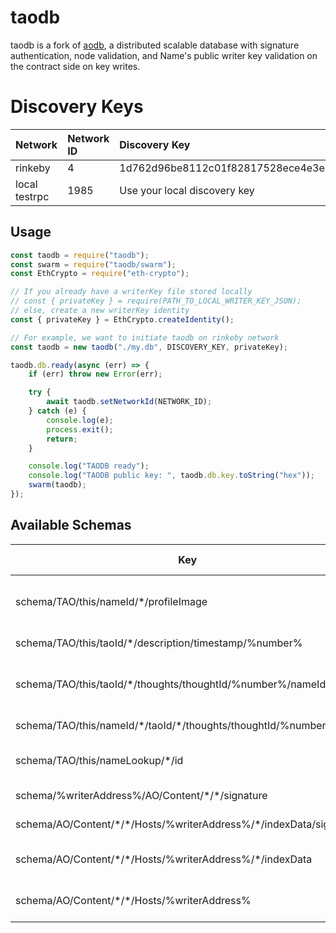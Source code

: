 # taodb

taodb is a fork of [aodb](https://gitlab.paramation.com/paramation-public/aodb), a distributed scalable database with signature authentication, node validation, and Name's public writer key validation on the contract side on key writes.

# Discovery Keys

| Network       | Network ID | Discovery Key                                                    |
| ------------- | :--------- | :--------------------------------------------------------------- |
| rinkeby       | 4          | 1d762d96be8112c01f82817528ece4e3e4a1adbc0e3eaedfe30e5018eae8ee32 |
| local testrpc | 1985       | Use your local discovery key                                     |

## Usage

```js
const taodb = require("taodb");
const swarm = require("taodb/swarm");
const EthCrypto = require("eth-crypto");

// If you already have a writerKey file stored locally
// const { privateKey } = require(PATH_TO_LOCAL_WRITER_KEY_JSON);
// else, create a new writerKey identity
const { privateKey } = EthCrypto.createIdentity();

// For example, we want to initiate taodb on rinkeby network
const taodb = new taodb("./my.db", DISCOVERY_KEY, privateKey);

taodb.db.ready(async (err) => {
	if (err) throw new Error(err);

	try {
		await taodb.setNetworkId(NETWORK_ID);
	} catch (e) {
		console.log(e);
		process.exit();
		return;
	}

	console.log("TAODB ready");
	console.log("TAODB public key: ", taodb.db.key.toString("hex"));
	swarm(taodb);
});
```

## Available Schemas

| Key                                                                  | Value Description                   |
| -------------------------------------------------------------------- | :---------------------------------- |
| schema/TAO/this/nameId/\*/profileImage                               | Name's base64 profile image         |
| schema/TAO/this/taoId/\*/description/timestamp/%number%              | TAO Description                     |
| schema/TAO/this/taoId/\*/thoughts/thoughtId/%number%/nameId/\*       | Name's Thought for specific TAO     |
| schema/TAO/this/nameId/\*/taoId/\*/thoughts/thoughtId/%number%       | Pointer key to ^^                   |
| schema/TAO/this/nameLookup/\*/id                                     | Name/TAO's actual name to ID lookup |
| schema/%writerAddress%/AO/Content/\*/\*/signature                    | User Content                        |
| schema/AO/Content/\*/\*/Hosts/%writerAddress%/\*/indexData/signature | Content Host                        |
| schema/AO/Content/\*/\*/Hosts/%writerAddress%/\*/indexData           | Content Host indexData              |
| schema/AO/Content/\*/\*/Hosts/%writerAddress%                        | Content Host timestamp              |
